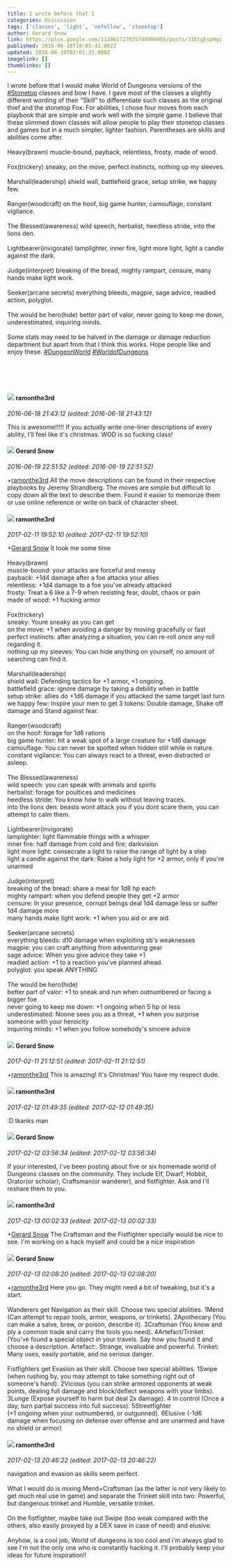 ```yaml
---
title: I wrote before that I
categories: Discussion
tags: ['classes', 'light', 'nofollow', 'stonetop']
author: Gerard Snow
link: https://plus.google.com/112861727035740900905/posts/33EtgEspHgi
published: 2016-06-18T18:05:41.802Z
updated: 2016-06-19T02:01:33.000Z
imagelink: []
thumblinks: []
---
```


I wrote before that I would make World of Dungeons versions of the <a rel="nofollow" class="ot-hashtag" href="https://plus.google.com/s/%23Stonetop/posts">#Stonetop</a> classes and bow I have.  I gave most of the classes a slightly different wording of their &quot;Skill&quot; to differentiate such classes as the original thief and the stonetop Fox.  For abilities, I chose four moves from each playbook that are simple and work well with the simple game.  I believe that these slimmed down classes will allow people to play their stonetop classes and games but in a much simpler, lighter fashion. Parentheses are skills and abilities come after.  <br /><br />Heavy(brawn)  muscle-bound, payback, relentless, frosty, made of wood.<br /><br />Fox(trickery) sneaky, on the move, perfect instincts, nothing up my sleeves.<br /><br />Marshall(leadership) shield wall, battlefield grace, setup strike, we happy few.<br /><br />Ranger(woodcraft) on the hoof, big game hunter, camouflage, constant vigilance.<br /><br />The Blessed(awareness) wild speech, herbalist, heedless stride, into the lions den.<br /><br />Lightbearer(invigorate) lamplighter, inner fire, light more light, light a candle against the dark.  <br /><br />Judge(interpret) breaking of the bread, mighty rampart, censure, many hands make light work.  <br /><br />Seeker(arcane secrets) everything bleeds, magpie, sage advice, readied action, polyglot.<br /><br />The would be hero(hide) better part of valor, never going to keep me down, underestimated, inquiring minds.  <br /><br />Some stats may need to be halved in the damage or damage reduction department but apart from that I think this works.  Hope people like and enjoy these. <a rel="nofollow" class="ot-hashtag" href="https://plus.google.com/s/%23DungeonWorld/posts">#DungeonWorld</a> <a rel="nofollow" class="ot-hashtag" href="https://plus.google.com/s/%23WorldofDungeons/posts">#WorldofDungeons</a> <br /><br /><br /><br />﻿
<div id='comment z12fshwpko2ksna0g23fxdjybkyryplsy'>
  <h4><img src='{{site.baseurl}}//images/avatars/112513919026144226045_photo.jpg'> ramonthe3rd</h4>
      <p><cite>2016-06-18 21:43:12 (edited: 2016-06-18 21:43:12)</cite></p>
        <p>This is awesome!!!!! If you actually write one-liner descriptions of every ability, I&#39;ll feel like it&#39;s christmas. WOD is so fucking class!</p>
</div>
        

<div id='comment z12fshwpko2ksna0g23fxdjybkyryplsy'>
  <h4><img src='{{site.baseurl}}//images/avatars/112861727035740900905_photo.jpg'> Gerard Snow</h4>
      <p><cite>2016-06-19 22:51:52 (edited: 2016-06-19 22:51:52)</cite></p>
        <p><span class="proflinkWrapper"><span class="proflinkPrefix">+</span><a class="proflink" href="https://plus.google.com/112513919026144226045" oid="112513919026144226045">ramonthe3rd</a></span> All the move descriptions can be found in their respective playbooks by Jeremy Strandberg.  The moves are simple but difficult to copy down all the text to describe them.  Found it easier to memorize them or use online reference or write on back of character sheet.</p>
</div>
        

<div id='comment z12fshwpko2ksna0g23fxdjybkyryplsy'>
  <h4><img src='{{site.baseurl}}//images/avatars/112513919026144226045_photo.jpg'> ramonthe3rd</h4>
      <p><cite>2017-02-11 19:52:10 (edited: 2017-02-11 19:52:10)</cite></p>
        <p><span class="proflinkWrapper"><span class="proflinkPrefix">+</span><a class="proflink" href="https://plus.google.com/112861727035740900905" oid="112861727035740900905">Gerard Snow</a></span> It took me some time<br /><br />Heavy(brawn) <br />muscle-bound: your attacks are forceful and messy<br />payback: +1d4 damage after a foe attacks your allies<br />relentless: +1d4 damage to a foe you&#39;ve already attacked<br />frosty: Treat a 6 like a 7-9 when resisting fear, doubt, chaos or pain<br />made of wood: +1 fucking armor<br /><br />Fox(trickery) <br />sneaky: Youre sneaky as you can get<br />on the move: +1 when avoiding a danger by moving gracefully or fast<br />perfect instincts: after analyzing a situation, you can re-roll once any roll regarding it.<br />nothing up my sleeves: You can hide anything on yourself, no amount of searching can find it.<br /><br />Marshall(leadership) <br />shield wall: Defending tactics for +1 armor, +1 ongoing.<br />battlefield grace: ignore damage by taking a debility when in battle<br />setup strike: allies do +1d6 damage if you attacked the same target last turn<br />we happy few: Inspire your men to get 3 tokens: Double damage, Shake off damage and Stand against fear.<br /><br />Ranger(woodcraft) <br />on the hoof: forage for 1d6 rations<br />big game hunter: hit a weak spot of a large creature for +1d6 damage<br />camouflage: You can never be spotted when hidden still while in nature.<br />constant vigilance: You can always react to a threat, even distracted or asleep.<br /><br />The Blessed(awareness) <br />wild speech: you can speak with animals and spirits<br />herbalist: forage for poultices and medicines<br />heedless stride: You know how to walk without leaving traces.<br />into the lions den: beasts wont attack you if you dont scare them, you can attempt to calm them.<br /><br />Lightbearer(invigorate) <br />lamplighter: light flammable things with a whisper<br />inner fire: half damage from cold and fire; darkvision<br />light more light: consecrate a light to raise the range of light by a step<br />light a candle against the dark: Raise a holy light for +2 armor, only if you&#39;re unarmed<br /><br />Judge(interpret) <br />breaking of the bread: share a meal for 1d8 hp each<br />mighty rampart: when you defend people they get +2 armor<br />censure: In your presence, corrupt beings deal 1d4 damage less or suffer 1d4 damage more<br />many hands make light work: +1 when you aid or are aid.<br /><br />Seeker(arcane secrets) <br />everything bleeds: d10 damage when exploiting sb&#39;s weaknesses<br />magpie: you can craft anything from adventuring gear<br />sage advice: When you give advice they take +1<br />readied action: +1 to a reaction you&#39;ve planned ahead.<br />polyglot: you speak ANYTHING<br /><br />The would be hero(hide)<br />better part of valor: +1 to sneak and run when outnumbered or facing a bigger foe<br />never going to keep me down: +1 ongoing when 5 hp or less<br />underestimated: Noone sees you as a threat, +1 when you surprise someone with your heroicity<br />inquiring minds: +1 when you follow somebody&#39;s sincere advice</p>
</div>
        

<div id='comment z12fshwpko2ksna0g23fxdjybkyryplsy'>
  <h4><img src='{{site.baseurl}}//images/avatars/112861727035740900905_photo.jpg'> Gerard Snow</h4>
      <p><cite>2017-02-11 21:12:51 (edited: 2017-02-11 21:12:51)</cite></p>
        <p><span class="proflinkWrapper"><span class="proflinkPrefix">+</span><a class="proflink" href="https://plus.google.com/112513919026144226045" oid="112513919026144226045">ramonthe3rd</a></span> This is amazing!  It&#39;s Christmas!  You have my respect dude.</p>
</div>
        

<div id='comment z12fshwpko2ksna0g23fxdjybkyryplsy'>
  <h4><img src='{{site.baseurl}}//images/avatars/112513919026144226045_photo.jpg'> ramonthe3rd</h4>
      <p><cite>2017-02-12 01:49:35 (edited: 2017-02-12 01:49:35)</cite></p>
        <p>:D tkanks man</p>
</div>
        

<div id='comment z12fshwpko2ksna0g23fxdjybkyryplsy'>
  <h4><img src='{{site.baseurl}}//images/avatars/112861727035740900905_photo.jpg'> Gerard Snow</h4>
      <p><cite>2017-02-12 03:56:34 (edited: 2017-02-12 03:56:34)</cite></p>
        <p>If your interested, I&#39;ve been posting about five or six homemade world of Dungeons classes on the community.  They include Elf, Dwarf, Hobbit, Orator(or scholar), Craftsman(or wanderer), and fistfighter.  Ask and I&#39;ll reshare them to you.</p>
</div>
        

<div id='comment z12fshwpko2ksna0g23fxdjybkyryplsy'>
  <h4><img src='{{site.baseurl}}//images/avatars/112513919026144226045_photo.jpg'> ramonthe3rd</h4>
      <p><cite>2017-02-13 00:02:33 (edited: 2017-02-13 00:02:33)</cite></p>
        <p><span class="proflinkWrapper"><span class="proflinkPrefix">+</span><a class="proflink" href="https://plus.google.com/112861727035740900905" oid="112861727035740900905">Gerard Snow</a></span> The Craftsman and the Fistfighter specially would be nice to see. I&#39;m working on a hack myself and could be a nice inspiration</p>
</div>
        

<div id='comment z12fshwpko2ksna0g23fxdjybkyryplsy'>
  <h4><img src='{{site.baseurl}}//images/avatars/112861727035740900905_photo.jpg'> Gerard Snow</h4>
      <p><cite>2017-02-13 02:08:20 (edited: 2017-02-13 02:08:20)</cite></p>
        <p><span class="proflinkWrapper"><span class="proflinkPrefix">+</span><a class="proflink" href="https://plus.google.com/112513919026144226045" oid="112513919026144226045">ramonthe3rd</a></span> Here you go.  They might need a bit of tweaking, but it&#39;s a start.<br /><br />Wanderers get Navigation as their skill.  Choose two special abilities.  1Mend (Can attempt to repair  tools, armor, weapons, or trinkets). 2Apothecary (You can make a salve, brew, or poison, describe it). 3Craftsman (You know and ply a common trade and carry the tools you need). 4Artefact/Trinket (You&#39;ve found a special object in your travels.  Say how you found it and choose a description.  Artefact:. Strange, invaluable and powerful.  Trinket: Many uses, easily portable, and no serious danger.<br /><br />Fistfighters get Evasion as their skill.  Choose two special abilities.  1Swipe (when rushing by, you may attempt to take something right out of someone&#39;s hand). 2Vicious (you can strike armored opponents at weak points, dealing full damage and block/deflect weapons with your limbs). 3Lunge (Expose yourself to harm but deal 2x damage). 4 In control (Once a day, turn partial success into full success). 5Streetfighter<br />(+1 ongoing when your outnumbered, or outgunned). 6Elusive (-1d6 damage when focusing on defense over offense and are unarmed and have no shield or armor)</p>
</div>
        

<div id='comment z12fshwpko2ksna0g23fxdjybkyryplsy'>
  <h4><img src='{{site.baseurl}}//images/avatars/112513919026144226045_photo.jpg'> ramonthe3rd</h4>
      <p><cite>2017-02-13 20:46:22 (edited: 2017-02-13 20:46:22)</cite></p>
        <p>navigation and evasion as skills seem perfect.<br /><br />What I would do is mixing Mend+Craftsman (as the latter is not very likely to get much real use in game) and separate the Trinket skill into two: Powerful, but dangerous trinket and Humble, versatile trinket.<br /><br />On the fistfighter, maybe take out Swipe (too weak compared with the others, also easily proxyed by a DEX save in case of need) and elusive. <br /><br />Anyhow, is a cool job, World of dungeons is too cool and i&#39;m always glad to see I&#39;m not the only one who is constantly hacking it. I&#39;ll probably keep your ideas for future inspiration!!</p>
</div>
        